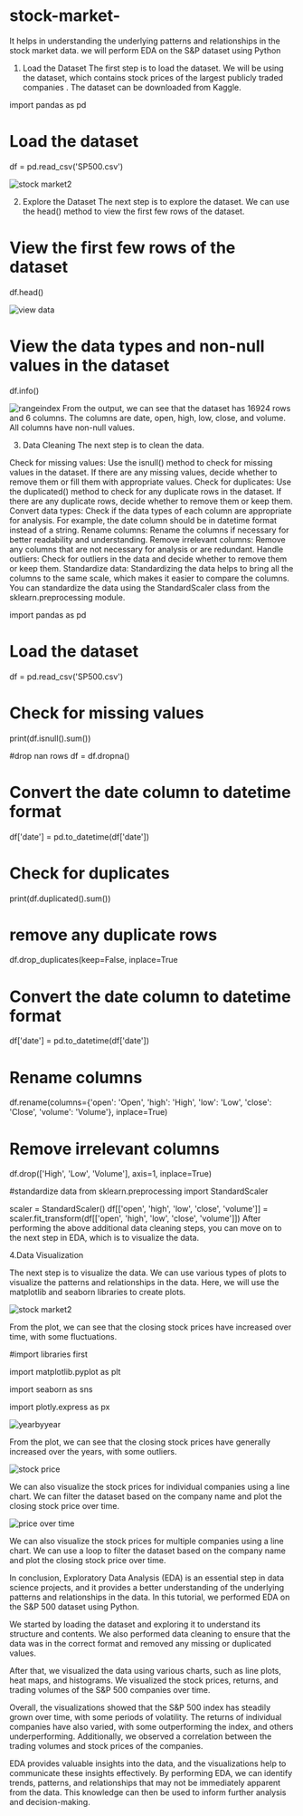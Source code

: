# stock-market-
 It helps in understanding the underlying patterns and relationships in the stock market data. we will perform EDA on the S&amp;P dataset using Python
1. Load the Dataset
The first step is to load the dataset. We will be using the  dataset, which contains stock prices of the largest publicly traded companies . The dataset can be downloaded from Kaggle.

import pandas as pd

# Load the dataset
df = pd.read_csv('SP500.csv')


![stock market2](https://github.com/Rajendradegala/stock-market-/assets/140039152/f84b1878-1954-4c7a-8c6e-82ab178a0b23)


2. Explore the Dataset
The next step is to explore the dataset. We can use the head() method to view the first few rows of the dataset.

# View the first few rows of the dataset
df.head()


![view data](https://github.com/Rajendradegala/stock-market-/assets/140039152/61cf7f8d-1062-44c2-ae7f-77b33c16ebc8)



# View the data types and non-null values in the dataset
df.info()


![rangeindex](https://github.com/Rajendradegala/stock-market-/assets/140039152/6f603f91-90ef-4b10-87da-2ffee66714ee)
From the output, we can see that the dataset has 16924 rows and 6 columns. The columns are date, open, high, low, close, and volume. All columns have non-null values.


3. Data Cleaning
The next step is to clean the data.

Check for missing values: Use the isnull() method to check for missing values in the dataset. If there are any missing values, decide whether to remove them or fill them with appropriate values.
Check for duplicates: Use the duplicated() method to check for any duplicate rows in the dataset. If there are any duplicate rows, decide whether to remove them or keep them.
Convert data types: Check if the data types of each column are appropriate for analysis. For example, the date column should be in datetime format instead of a string.
Rename columns: Rename the columns if necessary for better readability and understanding.
Remove irrelevant columns: Remove any columns that are not necessary for analysis or are redundant.
Handle outliers: Check for outliers in the data and decide whether to remove them or keep them.
Standardize data: Standardizing the data helps to bring all the columns to the same scale, which makes it easier to compare the columns. You can standardize the data using the StandardScaler class from the sklearn.preprocessing module.

import pandas as pd

# Load the dataset
df = pd.read_csv('SP500.csv')

# Check for missing values
print(df.isnull().sum())

#drop nan rows
df = df.dropna()

# Convert the date column to datetime format
df['date'] = pd.to_datetime(df['date'])

# Check for duplicates
print(df.duplicated().sum())

# remove any duplicate rows
df.drop_duplicates(keep=False, inplace=True

# Convert the date column to datetime format
df['date'] = pd.to_datetime(df['date'])

# Rename columns
df.rename(columns={'open': 'Open', 'high': 'High', 'low': 'Low', 'close': 'Close', 'volume': 'Volume'}, inplace=True)

# Remove irrelevant columns
df.drop(['High', 'Low', 'Volume'], axis=1, inplace=True)

#standardize data
from sklearn.preprocessing import StandardScaler

scaler = StandardScaler()
df[['open', 'high', 'low', 'close', 'volume']] = scaler.fit_transform(df[['open', 'high', 'low', 'close', 'volume']])
After performing the above additional data cleaning steps, you can move on to the next step in EDA, which is to visualize the data.


4.Data Visualization



The next step is to visualize the data. We can use various types of plots to visualize the patterns and relationships in the data. Here, we will use the matplotlib and seaborn libraries to create plots.



![stock market2](https://github.com/Rajendradegala/stock-market-/assets/140039152/c8a3ddab-971b-4aaf-b659-d22563fd571c)



From the plot, we can see that the closing stock prices have increased over time, with some fluctuations.



#import libraries first

import matplotlib.pyplot as plt

import seaborn as sns

import plotly.express as px


![yearbyyear](https://github.com/Rajendradegala/stock-market-/assets/140039152/4cebe682-f912-4287-9bdf-551033616111)



From the plot, we can see that the closing stock prices have generally increased over the years, with some outliers.



![stock price](https://github.com/Rajendradegala/stock-market-/assets/140039152/4b54c09b-0657-4356-aca1-5d585db38985)


We can also visualize the stock prices for individual companies using a line chart. We can filter the dataset based on the company name and plot the closing stock price over time.



![price over time](https://github.com/Rajendradegala/stock-market-/assets/140039152/793c0f15-1b24-41ed-b344-25850dddf8e9)


We can also visualize the stock prices for multiple companies using a line chart. We can use a loop to filter the dataset based on the company name and plot the closing stock price over time.



In conclusion, Exploratory Data Analysis (EDA) is an essential step in data science projects, and it provides a better understanding of the underlying patterns and relationships in the data. In this tutorial, we performed EDA on the S&P 500 dataset using Python.

We started by loading the dataset and exploring it to understand its structure and contents. We also performed data cleaning to ensure that the data was in the correct format and removed any missing or duplicated values.

After that, we visualized the data using various charts, such as line plots, heat maps, and histograms. We visualized the stock prices, returns, and trading volumes of the S&P 500 companies over time.

Overall, the visualizations showed that the S&P 500 index has steadily grown over time, with some periods of volatility. The returns of individual companies have also varied, with some outperforming the index, and others underperforming. Additionally, we observed a correlation between the trading volumes and stock prices of the companies.

EDA provides valuable insights into the data, and the visualizations help to communicate these insights effectively. By performing EDA, we can identify trends, patterns, and relationships that may not be immediately apparent from the data. This knowledge can then be used to inform further analysis and decision-making.

